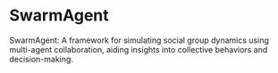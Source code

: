 # SwarmAgent
SwarmAgent: A framework for simulating social group dynamics using multi-agent collaboration, aiding insights into collective behaviors and decision-making.
